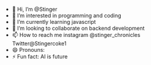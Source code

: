 - 👋 Hi, I’m @Stinger
- 👀 I’m interested in programming and coding
- 🌱 I’m currently learning javascript
- 💞️ I’m looking to collaborate on backend development
- 📫 How to reach me instagram @stinger_chronicles Twitter@Stingercoke1
- 😄 Pronouns: 
- ⚡ Fun fact: AI is future

<!---
Stinger-sudo/Stinger-sudo is a ✨ special ✨ repository because its `README.md` (this file) appears on your GitHub profile.
You can click the Preview link to take a look at your changes.
--->
